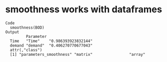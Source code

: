 # smoothness works with dataframes

    Code
      smoothness(BOD)
    Output
             Parameter                    
      Time   "Time"    "0.986393923832144"
      demand "demand"  "0.406270770677043"
      attr(,"class")
      [1] "parameters_smoothness" "matrix"                "array"                

